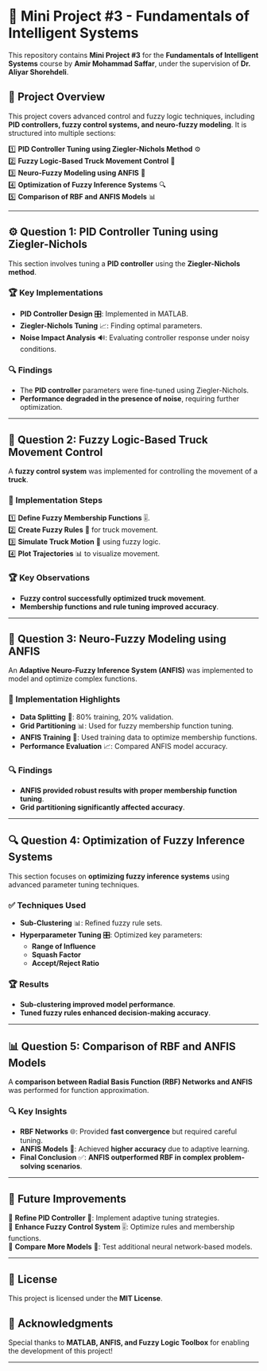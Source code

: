 # 🤖 Mini Project #3 - Fundamentals of Intelligent Systems  

This repository contains **Mini Project #3** for the **Fundamentals of Intelligent Systems** course by **Amir Mohammad Saffar**, under the supervision of **Dr. Aliyar Shorehdeli**.

## 📌 Project Overview  

This project covers advanced control and fuzzy logic techniques, including **PID controllers, fuzzy control systems, and neuro-fuzzy modeling**. It is structured into multiple sections:

1️⃣ **PID Controller Tuning using Ziegler-Nichols Method** ⚙️  
2️⃣ **Fuzzy Logic-Based Truck Movement Control** 🚚  
3️⃣ **Neuro-Fuzzy Modeling using ANFIS** 🧠  
4️⃣ **Optimization of Fuzzy Inference Systems** 🔍  
5️⃣ **Comparison of RBF and ANFIS Models** 📊  

---

## ⚙️ Question 1: PID Controller Tuning using Ziegler-Nichols  

This section involves tuning a **PID controller** using the **Ziegler-Nichols method**.

### 🏆 Key Implementations  
- **PID Controller Design** 🎛️: Implemented in MATLAB.
- **Ziegler-Nichols Tuning** 📈: Finding optimal parameters.
- **Noise Impact Analysis** 🔊: Evaluating controller response under noisy conditions.

### 🔍 Findings  
- The **PID controller** parameters were fine-tuned using Ziegler-Nichols.
- **Performance degraded in the presence of noise**, requiring further optimization.

---

## 🚚 Question 2: Fuzzy Logic-Based Truck Movement Control  

A **fuzzy control system** was implemented for controlling the movement of a **truck**.

### 📌 Implementation Steps  
1️⃣ **Define Fuzzy Membership Functions** 🎚️.  
2️⃣ **Create Fuzzy Rules** 📜 for truck movement.  
3️⃣ **Simulate Truck Motion** 🚛 using fuzzy logic.  
4️⃣ **Plot Trajectories** 📊 to visualize movement.  

### 🏆 Key Observations  
- **Fuzzy control successfully optimized truck movement**.
- **Membership functions and rule tuning improved accuracy**.

---

## 🧠 Question 3: Neuro-Fuzzy Modeling using ANFIS  

An **Adaptive Neuro-Fuzzy Inference System (ANFIS)** was implemented to model and optimize complex functions.

### 📌 Implementation Highlights  
- **Data Splitting** 🔄: 80% training, 20% validation.
- **Grid Partitioning** 📊: Used for fuzzy membership function tuning.
- **ANFIS Training** 🤖: Used training data to optimize membership functions.
- **Performance Evaluation** 📈: Compared ANFIS model accuracy.

### 🔍 Findings  
- **ANFIS provided robust results with proper membership function tuning**.
- **Grid partitioning significantly affected accuracy**.

---

## 🔍 Question 4: Optimization of Fuzzy Inference Systems  

This section focuses on **optimizing fuzzy inference systems** using advanced parameter tuning techniques.

### ✅ Techniques Used  
- **Sub-Clustering** 📊: Refined fuzzy rule sets.
- **Hyperparameter Tuning** 🎛️: Optimized key parameters:
  - **Range of Influence**
  - **Squash Factor**
  - **Accept/Reject Ratio**

### 🏆 Results  
- **Sub-clustering improved model performance**.
- **Tuned fuzzy rules enhanced decision-making accuracy**.

---

## 📊 Question 5: Comparison of RBF and ANFIS Models  

A **comparison between Radial Basis Function (RBF) Networks and ANFIS** was performed for function approximation.

### 🔍 Key Insights  
- **RBF Networks** 🌐: Provided **fast convergence** but required careful tuning.
- **ANFIS Models** 🤖: Achieved **higher accuracy** due to adaptive learning.
- **Final Conclusion** ✅: **ANFIS outperformed RBF in complex problem-solving scenarios**.

---

## 🚀 Future Improvements  
🔹 **Refine PID Controller** 🔧: Implement adaptive tuning strategies.  
🔹 **Enhance Fuzzy Control System** 🎚️: Optimize rules and membership functions.  
🔹 **Compare More Models** 🤖: Test additional neural network-based models.  

---

## 📜 License  
This project is licensed under the **MIT License**.  

## 🙏 Acknowledgments  
Special thanks to **MATLAB, ANFIS, and Fuzzy Logic Toolbox** for enabling the development of this project!  

---

